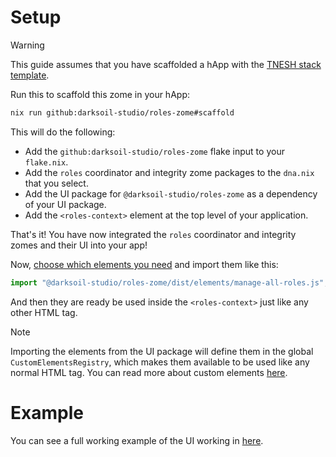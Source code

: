 # Setup

> [!WARNING]
> This guide assumes that you have scaffolded a hApp with the [TNESH stack template](https://darksoil.studio/tnesh-stack/scaffolding-a-happ).

Run this to scaffold this zome in your hApp:

```bash
nix run github:darksoil-studio/roles-zome#scaffold
```

This will do the following:
  - Add the `github:darksoil-studio/roles-zome` flake input to your `flake.nix`.
  - Add the `roles` coordinator and integrity zome packages to the `dna.nix` that you select.
  - Add the UI package for `@darksoil-studio/roles-zome` as a dependency of your UI package.
  - Add the `<roles-context>` element at the top level of your application.

That's it! You have now integrated the `roles` coordinator and integrity zomes and their UI into your app!

Now, [choose which elements you need](/elements/manage-all-roles.md) and import them like this:

```js
import "@darksoil-studio/roles-zome/dist/elements/manage-all-roles.js";
```

And then they are ready be used inside the `<roles-context>` just like any other HTML tag. 

> [!NOTE]
> Importing the elements from the UI package will define them in the global `CustomElementsRegistry`, which makes them available to be used like any normal HTML tag. You can read more about custom elements [here](https://darksoil.studio/tnesh-stack/guides/custom-elements).

# Example

You can see a full working example of the UI working in [here](https://github.com/darksoil-studio/roles-zome/blob/main/ui/demo/index.html).

